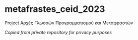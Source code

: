 # metafrastes_ceid_2023
Project Αρχές Γλωσσών Προγραμματισμού και Μεταφραστών

*Copied from private repository for privacy purposes*
